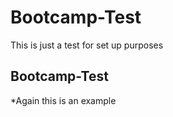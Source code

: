 # Bootcamp-Test
This is just a test for set up purposes 
## Bootcamp-Test
*Again this is an example
